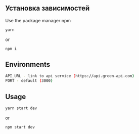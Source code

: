 ## Установка зависимостей

Use the package manager npm

```bash
yarn
```

or

```bash
npm i
```

## Environments

```bash
API_URL - link to api service (https://api.green-api.com)
PORT - default (3000)
```

## Usage

```bash
yarn start dev
```

or

```bash
npm start dev
```
